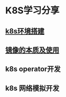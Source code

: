 #  K8S学习分享
## [k8s环境搭建](环境搭建教程/README.md)
## [镜像的本质及使用](镜像的本质及使用/README.md)
## k8s operator开发
## k8s 网络模拟开发
